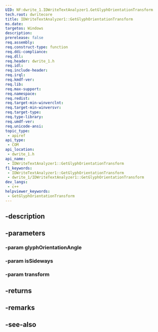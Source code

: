 ```yaml
---
UID: NF:dwrite_1.IDWriteTextAnalyzer1.GetGlyphOrientationTransform
tech.root: dwritecore
title: IDWriteTextAnalyzer1::GetGlyphOrientationTransform
ms.date: 
targetos: Windows
description: 
prerelease: false
req.assembly: 
req.construct-type: function
req.ddi-compliance: 
req.dll: 
req.header: dwrite_1.h
req.idl: 
req.include-header: 
req.irql: 
req.kmdf-ver: 
req.lib: 
req.max-support: 
req.namespace: 
req.redist: 
req.target-min-winverclnt: 
req.target-min-winversvr: 
req.target-type: 
req.type-library: 
req.umdf-ver: 
req.unicode-ansi: 
topic_type:
 - apiref
api_type:
 - COM
api_location:
 - dwrite_1.h
api_name:
 - IDWriteTextAnalyzer1::GetGlyphOrientationTransform
f1_keywords:
 - IDWriteTextAnalyzer1::GetGlyphOrientationTransform
 - dwrite_1/IDWriteTextAnalyzer1::GetGlyphOrientationTransform
dev_langs:
 - c++
helpviewer_keywords:
 - GetGlyphOrientationTransform
---
```


## -description

## -parameters

### -param glyphOrientationAngle

### -param isSideways

### -param transform

## -returns

## -remarks

## -see-also

